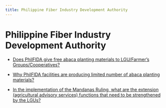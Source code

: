 ```yaml
---
title: Philippine Fiber Industry Development Authority
---
```


# Philippine Fiber Industry Development Authority


 - [Does PhilFIDA give free abaca planting materials to LGU/Farmer’s Groups/Cooperatives?](/attached-agencies/philippine-fiber-industry-development-authority/does-philfida-give-free-abaca-planting-materials-to-lgufarmers-groupscooperatives)
    
 - [Why PhilFIDA facilities are producing limited number of abaca planting materials?](/attached-agencies/philippine-fiber-industry-development-authority/why-philfida-facilities-are-producing-limited-number-of-abaca-planting-materials)
    
 - [In the implementation of the Mandanas Ruling, what are the extension (agricultural advisory services) functions that need to be strengthened by the LGUs?](/attached-agencies/philippine-fiber-industry-development-authority/in-the-implementation-of-the-mandanas-ruling-what-are-the-extension-agricultural-advisory-services-f)
    
